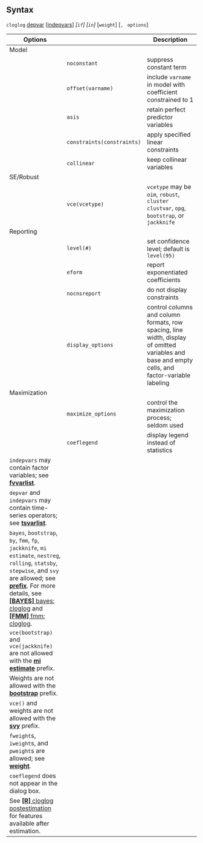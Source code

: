 ## Syntax

`cloglog`
[depvar](http://www.stata.com/help.cgi?depvar)
\[[indepvars](http://www.stata.com/help.cgi?indepvars)\]
_\[`if`\] \[`in`\]_ \[`weight`\] \[`,`
` options`\]

| Options                                                                                                                                                                                                                                                                                                                                                                                                                                                                                           |                                | Description                                                                                                                                      |
|---------------------------------------------------------------------------------------------------------------------------------------------------------------------------------------------------------------------------------------------------------------------------------------------------------------------------------------------------------------------------------------------------------------------------------------------------------------------------------------------------|--------------------------------|--------------------------------------------------------------------------------------------------------------------------------------------------|
| Model                                                                                                                                                                                                                                                                                                                                                                                                                                                                                             |                                |                                                                                                                                                  |
|                                                                                                                                                                                                                                                                                                                                                                                                                                                                                                   | `noconstant`                   | suppress constant term                                                                                                                           |
|                                                                                                                                                                                                                                                                                                                                                                                                                                                                                                   | `offset(varname)`              | include `varname` in model with coefficient constrained to 1                                                                                     |
|                                                                                                                                                                                                                                                                                                                                                                                                                                                                                                   | `asis`                         | retain perfect predictor variables                                                                                                               |
|                                                                                                                                                                                                                                                                                                                                                                                                                                                                                                   | `constraints(constraints)` | apply specified linear constraints                                                                                                               |
|                                                                                                                                                                                                                                                                                                                                                                                                                                                                                                   | `collinear`                    | keep collinear variables                                                                                                                         |
| SE/Robust                                                                                                                                                                                                                                                                                                                                                                                                                                                                                         |                                |                                                                                                                                                  |
|                                                                                                                                                                                                                                                                                                                                                                                                                                                                                                   | `vce(vcetype)`                 | `vcetype` may be `oim`, `robust`, `cluster clustvar`, `opg`, `bootstrap`, or `jackknife`                                                       |
| Reporting                                                                                                                                                                                                                                                                                                                                                                                                                                                                                         |                                |                                                                                                                                                  |
|                                                                                                                                                                                                                                                                                                                                                                                                                                                                                                   | `level(#)`                     | set confidence level; default is `level(95)`                                                                                                     |
|                                                                                                                                                                                                                                                                                                                                                                                                                                                                                                   | `eform`                        | report exponentiated coefficients                                                                                                                |
|                                                                                                                                                                                                                                                                                                                                                                                                                                                                                                   | `nocnsreport`                  | do not display constraints                                                                                                                       |
|                                                                                                                                                                                                                                                                                                                                                                                                                                                                                                   | `display_options`              | control columns and column formats, row spacing, line width, display of omitted variables and base and empty cells, and factor-variable labeling |
| Maximization                                                                                                                                                                                                                                                                                                                                                                                                                                                                                      |                                |                                                                                                                                                  |
|                                                                                                                                                                                                                                                                                                                                                                                                                                                                                                   | `maximize_options`             | control the maximization process; seldom used                                                                                                    |
|                                                                                                                                                                                                                                                                                                                                                                                                                                                                                                   | `coeflegend`                   | display legend instead of statistics                                                                                                             |
| `indepvars` may contain factor variables; see [<strong>fvvarlist</strong>](http://www.stata.com/help.cgi?fvvarlist).                                                                                                                                                                                                                                                                                                                                                   |                                |                                                                                                                                                  |
| `depvar` and `indepvars` may contain time-series operators; see [<strong>tsvarlist</strong>](http://www.stata.com/help.cgi?tsvarlist).                                                                                                                                                                                                                                                                                                                                 |                                |                                                                                                                                                  |
| `bayes`, `bootstrap`, `by`, `fmm`, `fp`, `jackknife`, `mi estimate`, `nestreg`, `rolling`, `statsby`, `stepwise`, and `svy` are allowed; see [<strong>prefix</strong>](http://www.stata.com/help.cgi?prefix). For more details, see [<strong>[BAYES]</strong> bayes: cloglog](http://www.stata.com/help.cgi?bayes_cloglog) and [<strong>[FMM]</strong> fmm: cloglog](http://www.stata.com/help.cgi?fmm_cloglog). |                                |                                                                                                                                                  |
| `vce(bootstrap)` and `vce(jackknife)` are not allowed with the [<strong>mi estimate</strong>](http://www.stata.com/help.cgi?mi%20estimate) prefix.                                                                                                                                                                                                                                                                                                                     |                                |                                                                                                                                                  |
| Weights are not allowed with the [<strong>bootstrap</strong>](http://www.stata.com/help.cgi?bootstrap) prefix.                                                                                                                                                                                                                                                                                                                                                         |                                |                                                                                                                                                  |
| `vce()` and weights are not allowed with the [<strong>svy</strong>](http://www.stata.com/help.cgi?svy) prefix.                                                                                                                                                                                                                                                                                                                                                         |                                |                                                                                                                                                  |
| `fweight`s, `iweight`s, and `pweight`s are allowed; see [<strong>weight</strong>](http://www.stata.com/help.cgi?weight).                                                                                                                                                                                                                                                                                                                                               |                                |                                                                                                                                                  |
| `coeflegend` does not appear in the dialog box.                                                                                                                                                                                                                                                                                                                                                                                                                                                   |                                |                                                                                                                                                  |
| See [<strong>[R]</strong> cloglog postestimation](http://www.stata.com/help.cgi?cloglog_postestimation) for features available after estimation.                                                                                                                                                                                                                                                                                                                       |                                |                                                                                                                                                  |
